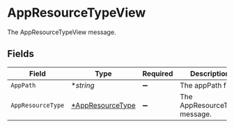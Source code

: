# AppResourceTypeView

The AppResourceTypeView message.


## Fields

| Field                                                      | Type                                                       | Required                                                   | Description                                                |
| ---------------------------------------------------------- | ---------------------------------------------------------- | ---------------------------------------------------------- | ---------------------------------------------------------- |
| `AppPath`                                                  | **string*                                                  | :heavy_minus_sign:                                         | The appPath field.                                         |
| `AppResourceType`                                          | [*AppResourceType](../../models/shared/appresourcetype.md) | :heavy_minus_sign:                                         | The AppResourceType message.                               |
